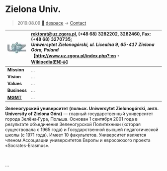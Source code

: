 # Zielona Univ.
> 2019.08.09 [🚀](../../index/index.md) [despace](../index.md) → [Contact](../contact.md)

|[![](../f/contact/z/zielona_univ_logo1_thumb.webp)](../f/contact/z/zielona_univ_logo1.png)|<rektorat@uz.zgora.pl>, (+48 68) 3282202, 3282460, Fax: (+48 68) 3270735;<br> *Uniwersytet Zielonogórski, ul. Licealna 9, 65-417 Zielona Góra, Poland*<br> 【<http://www.uz.zgora.pl/index.php?:en>・ [Wikipedia(EN) ⎆](https://en.wikipedia.org/wiki/University_of_Zielona_Góra)】|
|:--|:--|
|**Mission**|…|
|**Vision**|…|
|**Values**|…|
|**Business**|…|
|**[MGMT](../mgmt.md)**|…|

**Зеленогурский университет (польск. Uniwersytet Zielonogórski, англ. University of Zielona Góra)** — главный государственный университет города Зелёна‑Гура, Польша. Основан 1 сентября 2001 года в результате объединения Зеленогурской Политехники (которая существовала с 1965 года) и Государственной высшей педагогической школы (с 1971 года). Имеет 10 факультетов. Университет является членом Ассоциации университетов Европы и евросоюзого проекта «Socrates-Erasmus».


<p style="page-break-after:always"> </p>

…

